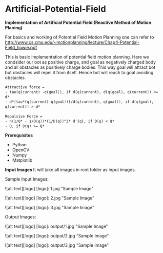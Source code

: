 # Artificial-Potential-Field
<b>Implementation of Artificial Potential Field (Reactive Method of Motion Planing) </b>

For basics and working of Potential Field Motion Planning one can refer to http://www.cs.cmu.edu/~motionplanning/lecture/Chap4-Potential-Field_howie.pdf

This is basic implementation of potential field motion planning. Here we condsider our bot as positive charge, and goal as negatively charged body and all obstacles as positively charge bodies. 
This way goal will attract bot but obstacles will repel it from itself. Hence bot will reach to goal avoiding obstacles.

```
Attractive force = 
- tau(q(current) -q(goal)), if d(q(current), d(q(goal), q(current)) <= d*
- d*(tau*(q(current)-q(goal)))/d(q(current), q(goal)), if d(q(goal), q(current)) > d*

Repulsive Force =
- n(1/Q* - 1/D(q))*(1/D(q))^2* d'(q), if D(q) < Q*
- 0, if D(q) >= Q*
```

<b> Prerequisites</b>
- Python
- OpenCV
- Numpy
- Matplotlib

<b> Input Images </b>
It will take all images in root folder as input images.

Sample Input Images:

![alt text][logo]
[logo]: 1.jpg "Sample Image"

![alt text][logo]
[logo]: 2.jpg "Sample Image"

![alt text][logo]
[logo]: 3.jpg "Sample Image"

Output Images:

![alt text][logo]
[logo]: output/1.jpg "Sample Image"

![alt text][logo]
[logo]: output/2.jpg "Sample Image"

![alt text][logo]
[logo]: output/3.jpg "Sample Image"

